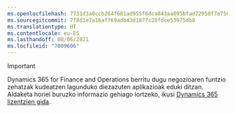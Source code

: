 ```yaml
---
ms.openlocfilehash: 7731d3a0ccb264f681ad955f6dca843aa895bfad72950f7e750efb143ae71391
ms.sourcegitcommit: 7f8d1e7a16af769adb43d1877c28fdce53975db8
ms.translationtype: HT
ms.contentlocale: eu-ES
ms.lasthandoff: 08/06/2021
ms.locfileid: "7009606"
---
```

> [!IMPORTANT]
> Dynamics 365 for Finance and Operations berritu dugu negozioaren funtzio zehatzak kudeatzen lagunduko diezazuten aplikazioak eduki ditzan. Aldaketa horiei buruzko informazio gehiago lortzeko, ikusi [Dynamics 365 lizentzien gida](https://go.microsoft.com/fwlink/p/?LinkId=866544).
 
